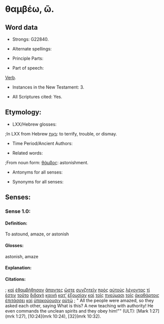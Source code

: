 # θαμβέω, ῶ.

<!-- Status: S2=NeedsFinalCheck -->
<!-- Lexica used for edits: BDAG, FFM, LN, A-S  -->

## Word data

* Strongs: G22840.


* Alternate spellings:

* Principle Parts: 

* Part of speech: 

[Verb](http://ugg.readthedocs.io/en/latest/verb.html). 

* Instances in the New Testament: 3.

* All Scriptures cited: Yes.

## Etymology: 

* LXX/Hebrew glosses: 

;In LXX from Hebrew [בָּעַת](//en-uhal/H1204): to terrify, trouble, or dismay.

* Time Period/Ancient Authors: 

* Related words: 

;From noun form: [θάμβος](../G22850/01.md): astonishment.

* Antonyms for all senses:

* Synonyms for all senses: 

## Senses:

### Sense 1.0: 

#### Definition: 

To astound, amaze, or astonish

#### Glosses: 

astonish,  amaze  
  

#### Explanation: 

#### Citations: 

; [καὶ](../G25320/01.md) [ἐθαμβήθησαν](../G22840/01.md) [ἅπαντες](../G05370/01.md) [ὥστε](../G56200/01.md) [συνζητεῖν](../G48020/01.md) [πρὸς](../G43140/01.md) [αὐτοὺς](../G08460/01.md) [λέγοντας](../G30040/01.md) [τί](../G51010/01.md) [ἐστιν](../G99999/01.md) [τοῦτο](../G37780/01.md) [διδαχὴ](../G13220/01.md) [καινή](../G25370/01.md) [κατ’](../G25960/01.md) [ἐξουσίαν](../G18490/01.md) [καὶ](../G25320/01.md) [τοῖς](../G35880/01.md) [πνεύμασι](../G41510/01.md) [τοῖς](../G35880/01.md) [ἀκαθάρτοις](../G01690/01.md) [ἐπιτάσσει](../G20040/01.md) [καὶ](../G25320/01.md) [ὑπακούουσιν](../G52190/01.md) [αὐτῷ](../G08460/01.md)
; " All the people were amazed, so they asked each other, saying What is this? A new teaching with authority! He even commands the unclean spirits and they obey him!"" (ULT): 
[Mark 1:27](mrk 1:27), [10:24](mrk 10:24), [32](mrk 10:32).
